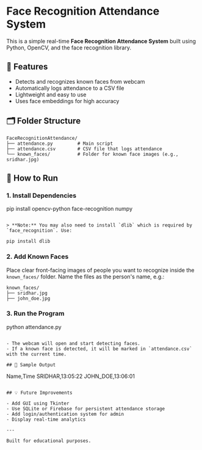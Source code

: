 # Face Recognition Attendance System

This is a simple real-time **Face Recognition Attendance System** built using Python, OpenCV, and the face recognition library.

## 📌 Features

- Detects and recognizes known faces from webcam
- Automatically logs attendance to a CSV file
- Lightweight and easy to use
- Uses face embeddings for high accuracy

## 🗂️ Folder Structure

```
FaceRecognitionAttendance/
├── attendance.py         # Main script
├── attendance.csv        # CSV file that logs attendance
└── known_faces/          # Folder for known face images (e.g., sridhar.jpg)
```

## 🚀 How to Run

### 1. Install Dependencies

pip install opencv-python face-recognition numpy
```

> **Note:** You may also need to install `dlib` which is required by `face_recognition`. Use:

pip install dlib
```

### 2. Add Known Faces

Place clear front-facing images of people you want to recognize inside the `known_faces/` folder. Name the files as the person's name, e.g.:

```
known_faces/
├── sridhar.jpg
├── john_doe.jpg
```

### 3. Run the Program

python attendance.py
```

- The webcam will open and start detecting faces.
- If a known face is detected, it will be marked in `attendance.csv` with the current time.

## 📁 Sample Output

```
Name,Time
SRIDHAR,13:05:22
JOHN_DOE,13:06:01
```

## 💡 Future Improvements

- Add GUI using Tkinter
- Use SQLite or Firebase for persistent attendance storage
- Add login/authentication system for admin
- Display real-time analytics

---

Built for educational purposes.
